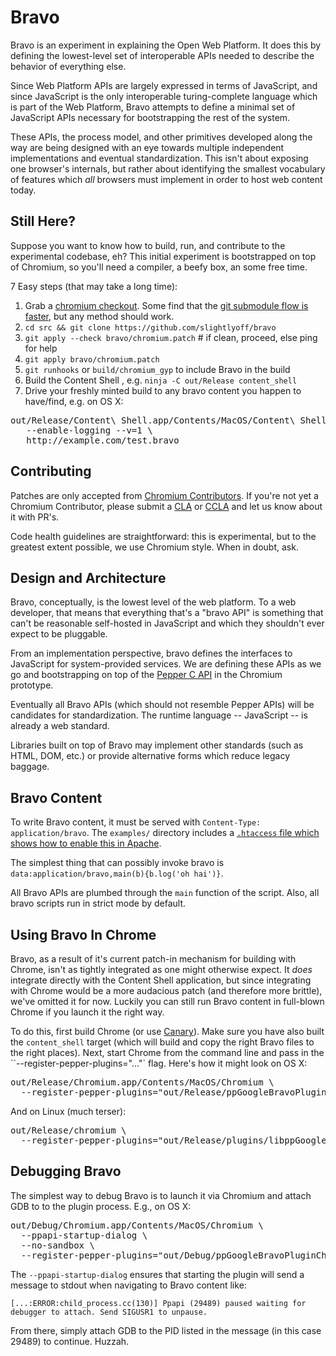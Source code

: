# Bravo

Bravo is an experiment in explaining the Open Web Platform. It does this by defining the lowest-level set of interoperable APIs needed to describe the behavior of everything else.

Since Web Platform APIs are largely expressed in terms of JavaScript, and since JavaScript is the only interoperable turing-complete language which is part of the Web Platform, Bravo attempts to define a minimal set of JavaScript APIs necessary for bootstrapping the rest of the system.

These APIs, the process model, and other primitives developed along the way are being designed with an eye towards multiple independent implementations and eventual standardization. This isn't about exposing one browser's internals, but rather about identifying the smallest vocabulary of features which _all_ browsers must implement in order to host web content today.

## Still Here?

Suppose you want to know how to build, run, and contribute to the experimental codebase, eh? This initial experiment is bootstrapped on top of Chromium, so you'll need a compiler, a beefy box, an some free time.

7 Easy steps (that may take a long time):

 1. Grab a [chromium checkout](http://dev.chromium.org/developers/how-tos/get-the-code). Some find that the [git submodule flow is faster](https://code.google.com/p/chromium/wiki/UsingGitSubmodules), but any method should work.
 1. `cd src && git clone https://github.com/slightlyoff/bravo`
 1. `git apply --check bravo/chromium.patch` # if clean, proceed, else ping for help
 1. `git apply bravo/chromium.patch`
 1. `git runhooks` or `build/chromium_gyp` to include Bravo in the build
 1. Build the Content Shell , e.g. `ninja -C out/Release content_shell`
 1. Drive your freshly minted build to any bravo content you happen to have/find, e.g. on OS X:
 <pre>out/Release/Content\ Shell.app/Contents/MacOS/Content\ Shell  \
   --enable-logging --v=1 \
   http://example.com/test.bravo</pre>

## Contributing

Patches are only accepted from [Chromium Contributors](http://dev.chromium.org/developers/contributing-code). If you're not yet a Chromium Contributor, please submit a [CLA](https://developers.google.com/open-source/cla/individual?csw=1) or [CCLA](https://developers.google.com/open-source/cla/corporate?csw=1) and let us know about it with PR's.

Code health guidelines are straightforward: this is experimental, but to the greatest extent possible, we use Chromium style. When in doubt, ask.

## Design and Architecture

Bravo, conceptually, is the lowest level of the web platform. To a web developer, that means that everything that's a "bravo API" is something that can't be reasonable self-hosted in JavaScript and which they shouldn't ever expect to be pluggable.

From an implementation perspective, bravo defines the interfaces to JavaScript for system-provided services. We are defining these APIs as we go and bootstrapping on top of the [Pepper C API](https://developers.google.com/native-client/pepperc/) in the Chromium prototype.

Eventually all Bravo APIs (which should not resemble Pepper APIs) will be candidates for standardization. The runtime language -- JavaScript -- is already a web standard.

Libraries built on top of Bravo may implement other standards (such as HTML, DOM, etc.) or provide alternative forms which reduce legacy baggage.

## Bravo Content

To write Bravo content, it must be served with `Content-Type: application/bravo`. The `examples/` directory includes a [`.htaccess` file which shows how to enable this in Apache](https://github.com/slightlyoff/bravo/blob/master/examples/.htaccess).

The simplest thing that can possibly invoke bravo is `data:application/bravo,main(b){b.log('oh hai')}`.

All Bravo APIs are plumbed through the `main` function of the script. Also, all bravo scripts run in strict mode by default.

## Using Bravo In Chrome

Bravo, as a result of it's current patch-in mechanism for building with Chrome, isn't as tightly integrated as one might otherwise expect. It _does_ integrate directly with the Content Shell application, but since integrating with Chrome would be a more audacious patch (and therefore more brittle), we've omitted it for now. Luckily you can still run Bravo content in full-blown Chrome if you launch it the right way.

To do this, first build Chrome (or use [Canary](https://www.google.com/intl/en/chrome/browser/canary.html)). Make sure you have also built the `content_shell` target (which will build and copy the right Bravo files to the right places). Next, start Chrome from the command line and pass in the ``--register-pepper-plugins="..."` flag. Here's how it might look on OS X:

<pre>out/Release/Chromium.app/Contents/MacOS/Chromium \
  --register-pepper-plugins="out/Release/ppGoogleBravoPluginChrome.plugin/Contents/MacOS/ppGoogleBravoPluginChrome;application/bravo"</pre>

And on Linux (much terser):

<pre>out/Release/chromium \
  --register-pepper-plugins="out/Release/plugins/libppGoogleBravoPluginChrome.so;application/bravo"</pre>

## Debugging Bravo

The simplest way to debug Bravo is to launch it via Chromium and attach GDB to to the plugin process. E.g., on OS X:

<pre>out/Debug/Chromium.app/Contents/MacOS/Chromium \
  --ppapi-startup-dialog \
  --no-sandbox \
  --register-pepper-plugins="out/Debug/ppGoogleBravoPluginChrome.plugin/Contents/MacOS/ppGoogleBravoPluginChrome;application/bravo"</pre>

The `--ppapi-startup-dialog` ensures that starting the plugin will send a message to stdout when navigating to Bravo content like:

`[...:ERROR:child_process.cc(130)] Ppapi (29489) paused waiting for debugger to attach. Send SIGUSR1 to unpause.`

From there, simply attach GDB to the PID listed in the message (in this case 29489) to continue. Huzzah.